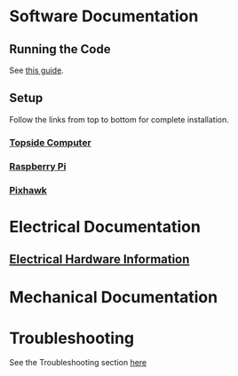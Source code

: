 # Software Documentation
## Running the Code
See [this guide](https://github.com/chachmu/SwimmingSwarm/blob/master/Documentation/Software/VizierWifiController.md#running-the-code).

## Setup
Follow the links from top to bottom for complete installation.
### [Topside Computer](https://github.com/chachmu/SwimmingSwarm/blob/master/Documentation/Software/TopsideComputer.md)
### [Raspberry Pi](https://github.com/chachmu/SwimmingSwarm/blob/master/Documentation/Software/RaspberryPi.md)
### [Pixhawk](https://github.com/chachmu/SwimmingSwarm/blob/master/Documentation/Software/Pixhawk.md)


# Electrical Documentation
## [Electrical Hardware Information](https://github.com/chachmu/SwimmingSwarm/blob/master/Documentation/Electrical/ElectricalHardware.md)


# Mechanical Documentation 


# Troubleshooting
See the Troubleshooting section [here](https://github.com/chachmu/SwimmingSwarm/blob/master/Documentation/Troubleshooting.md)
